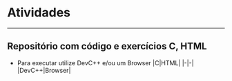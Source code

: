 # Atividades
---
## Repositório com código e exercícios C, HTML
- Para executar utilize DevC++ e/ou um Browser
|C|HTML|
|-|-|
|DevC++|Browser|
